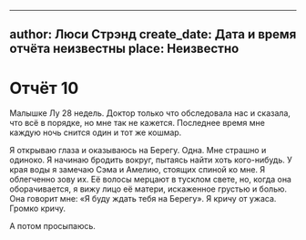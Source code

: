 
---
author: Люси Стрэнд
create_date: Дата и время отчёта неизвестны
place: Неизвестно
---

# Отчёт 10


Малышке Лу 28 недель. Доктор только что обследовала нас и сказала, что всё в порядке, но мне так не кажется. Последнее время мне каждую ночь снится один и тот же кошмар.


Я открываю глаза и оказываюсь на Берегу. Одна. Мне страшно и одиноко. Я начинаю бродить вокруг, пытаясь найти хоть кого-нибудь. У края воды я замечаю Сэма и Амелию, стоящих спиной ко мне. Я облегченно зову их. Её волосы мерцают в тусклом свете, но, когда она оборачивается, я вижу лицо её матери, искаженное грустью и болью. Она говорит мне: «Я буду ждать тебя на Берегу». Я кричу от ужаса. Громко кричу.


А потом просыпаюсь.




